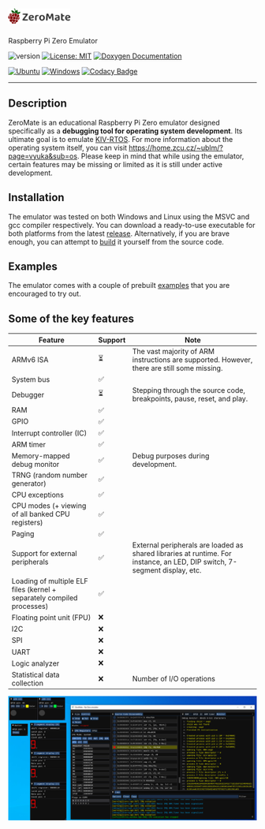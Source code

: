 #  <img src="misc/logos/title.svg" width="25%">

Raspberry Pi Zero Emulator

![version](https://img.shields.io/badge/version-1.0.1-blue)
[![License: MIT](https://img.shields.io/badge/License-MIT-green.svg)](LICENSE)
[![Doxygen Documentation](https://img.shields.io/badge/docs-doxygen-green.svg)](https://silhavyj.github.io/ZeroMate/)

[![Ubuntu](https://github.com/silhavyj/ZeroMate/actions/workflows/ubuntu.yml/badge.svg)](https://github.com/silhavyj/ZeroMate/actions/workflows/ubuntu.yml)
[![Windows](https://github.com/silhavyj/ZeroMate/actions/workflows/windows.yml/badge.svg)](https://github.com/silhavyj/ZeroMate/actions/workflows/windows.yml)
[![Codacy Badge](https://app.codacy.com/project/badge/Grade/ecdf90cb11424b19a184ad5a34c7c820)](https://www.codacy.com/gh/silhavyj/ZeroMate/dashboard?utm_source=github.com&amp;utm_medium=referral&amp;utm_content=silhavyj/ZeroMate&amp;utm_campaign=Badge_Grade)

---

## Description

ZeroMate is an educational Raspberry Pi Zero emulator designed specifically as a **debugging tool for operating system development**. Its ultimate goal is to emulate [KIV-RTOS](https://github.com/MartinUbl/KIV-RTOS). For more information about the operating system itself, you can visit https://home.zcu.cz/~ublm/?page=vyuka&sub=os. Please keep in mind that while using the emulator, certain features may be missing or limited as it is still under active development.

## Installation

The emulator was tested on both Windows and Linux using the MSVC and gcc compiler respectively. You can download a ready-to-use executable for both platforms from the latest [release](https://github.com/silhavyj/ZeroMate/releases). Alternatively, if you are brave enough, you can attempt to [build](docs/build.md) it yourself from the source code.

## Examples 

The emulator comes with a couple of prebuilt [examples](examples/README.md) that you are encouraged to try out.

## Some of the key features

|Feature|Support|Note|
|---|---|---|
|ARMv6 ISA|⏳| The vast majority of ARM instructions are supported. However, there are still some missing.|
|System bus|✅||
|Debugger|⏳| Stepping through the source code, breakpoints, pause, reset, and play.|
|RAM|✅||
|GPIO|✅||
|Interrupt controller (IC)|✅||
|ARM timer|✅||
|Memory-mapped debug monitor|✅|Debug purposes during development.|
|TRNG (random number generator)|✅||
|CPU exceptions|✅||
|CPU modes (+ viewing of all banked CPU registers)|✅||
|Paging|✅||
|Support for external peripherals|✅|External peripherals are loaded as shared libraries at runtime. For instance, an LED, DIP switch, 7-segment display, etc.|
|Loading of multiple ELF files (kernel + separately compiled processes)|✅||
|Floating point unit (FPU)|❌||
|I2C|❌||
|SPI|❌||
|UART|❌||
|Logic analyzer|❌||
|Statistical data collection|❌|Number of I/O operations|

<img src="misc/screenshots/screenshot-01.png">
